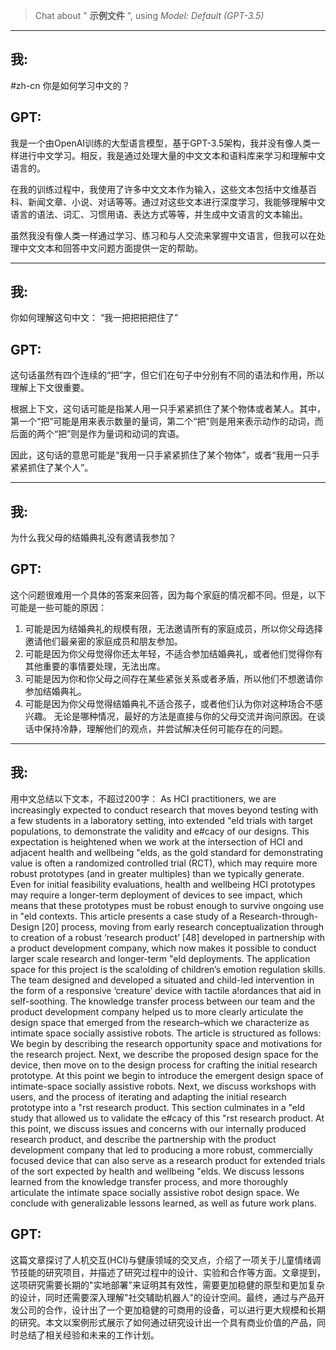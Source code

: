 > Chat about " **示例文件** ",  using _Model: Default (GPT-3.5)_  

  

 --- 

## 我:   

#zh-cn 你是如何学习中文的？  

## GPT:   

我是一个由OpenAI训练的大型语言模型，基于GPT-3.5架构，我并没有像人类一样进行中文学习。相反，我是通过处理大量的中文文本和语料库来学习和理解中文语言的。

在我的训练过程中，我使用了许多中文文本作为输入，这些文本包括中文维基百科、新闻文章、小说、对话等等。通过对这些文本进行深度学习，我能够理解中文语言的语法、词汇、习惯用语、表达方式等等，并生成中文语言的文本输出。

虽然我没有像人类一样通过学习、练习和与人交流来掌握中文语言，但我可以在处理中文文本和回答中文问题方面提供一定的帮助。

  

 --- 

## 我:   

你如何理解这句中文：
“我一把把把把住了”  

## GPT:   

这句话虽然有四个连续的“把”字，但它们在句子中分别有不同的语法和作用，所以理解上下文很重要。

根据上下文，这句话可能是指某人用一只手紧紧抓住了某个物体或者某人。其中，第一个“把”可能是用来表示数量的量词，第二个“把”则是用来表示动作的动词，而后面的两个“把”则是作为量词和动词的宾语。

因此，这句话的意思可能是“我用一只手紧紧抓住了某个物体”，或者“我用一只手紧紧抓住了某个人”。

  

 --- 

## 我:   

为什么我父母的结婚典礼没有邀请我参加？  

## GPT:   

这个问题很难用一个具体的答案来回答，因为每个家庭的情况都不同。但是，以下可能是一些可能的原因：

1. 可能是因为结婚典礼的规模有限，无法邀请所有的家庭成员，所以你父母选择邀请他们最亲密的家庭成员和朋友参加。
2. 可能是因为你父母觉得你还太年轻，不适合参加结婚典礼，或者他们觉得你有其他重要的事情要处理，无法出席。
3. 可能是因为你和你父母之间存在某些紧张关系或者矛盾，所以他们不想邀请你参加结婚典礼。
4. 可能是因为你父母觉得结婚典礼不适合孩子，或者他们认为你对这种场合不感兴趣。
无论是哪种情况，最好的方法是直接与你的父母交流并询问原因。在谈话中保持冷静，理解他们的观点，并尝试解决任何可能存在的问题。

  

 --- 

## 我:   

用中文总结以下文本，不超过200字：
As HCI practitioners, we are increasingly expected to conduct research that moves beyond testing with a few students in a laboratory setting, into extended "eld trials with target populations, to demonstrate the validity and e#cacy of our designs. This expectation is heightened when we work at the intersection of HCI and adjacent health and wellbeing "elds, as the gold standard for demonstrating value is often a randomized controlled trial (RCT), which may require more robust prototypes (and in greater multiples) than we typically generate. Even for initial feasibility evaluations, health and wellbeing HCI prototypes may require a longer-term deployment of devices to see impact, which means that these prototypes must be robust enough to survive ongoing use in "eld contexts. This article presents a case study of a Research-through-Design [20] process, moving from early research conceptualization through to creation of a robust ‘research product’ [48] developed in partnership with a product development company, which now makes it possible to conduct larger scale research and longer-term "eld deployments.
The application space for this project is the sca!olding of children’s emotion regulation skills. The team designed and developed a situated and child-led intervention in the form of a responsive ‘creature’ device with tactile a!ordances that aid in self-soothing. The knowledge transfer process between our team and the product development company helped us to more clearly articulate the design space that emerged from the research–which we characterize as intimate space socially assistive robots.
The article is structured as follows: We begin by describing the research opportunity space and motivations for the research project. Next, we describe the proposed design space for the device, then move on to the design process for crafting the initial research prototype. At this point we begin to introduce the emergent design space of intimate-space socially assistive robots. Next, we discuss workshops with users, and the process of iterating and adapting the initial research prototype into a "rst research product. This section culminates in a "eld study that allowed us to validate the e#cacy of this "rst research product. At this point, we discuss issues and concerns with our internally produced research product, and describe the partnership with the product development company that led to producing a more robust, commercially focused device that can also serve as a research product for extended trials of the sort expected by health and wellbeing "elds. We discuss lessons learned from the knowledge transfer process, and more thoroughly articulate the intimate space socially assistive robot design space. We conclude with generalizable lessons learned, as well as future work plans.  

## GPT:   

这篇文章探讨了人机交互(HCI)与健康领域的交叉点，介绍了一项关于儿童情绪调节技能的研究项目，并描述了研究过程中的设计、实验和合作等方面。文章提到，这项研究需要长期的"实地部署"来证明其有效性，需要更加稳健的原型和更加复杂的设计，同时还需要深入理解"社交辅助机器人"的设计空间。最终，通过与产品开发公司的合作，设计出了一个更加稳健的可商用的设备，可以进行更大规模和长期的研究。本文以案例形式展示了如何通过研究设计出一个具有商业价值的产品，同时总结了相关经验和未来的工作计划。

